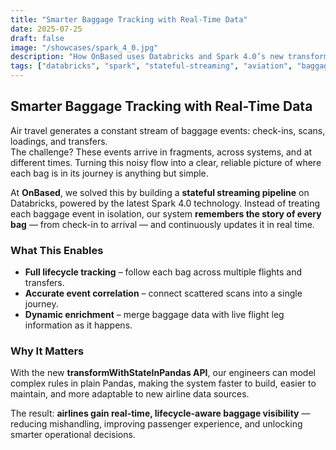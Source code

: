 ```yaml
---
title: "Smarter Baggage Tracking with Real-Time Data"
date: 2025-07-25
draft: false
image: "/showcases/spark_4_0.jpg"
description: "How OnBased uses Databricks and Spark 4.0’s new transformWithStateInPandas API to deliver real-time, lifecycle-aware baggage visibility for airlines."
tags: ["databricks", "spark", "stateful-streaming", "aviation", "baggage-tracking"]
---
```


## Smarter Baggage Tracking with Real-Time Data  

Air travel generates a constant stream of baggage events: check-ins, scans, loadings, and transfers.  
The challenge? These events arrive in fragments, across systems, and at different times. Turning this noisy flow into a clear, reliable picture of where each bag is in its journey is anything but simple.  

At **OnBased**, we solved this by building a **stateful streaming pipeline** on Databricks, powered by the latest Spark 4.0 technology. Instead of treating each baggage event in isolation, our system **remembers the story of every bag** — from check-in to arrival — and continuously updates it in real time.  

### What This Enables  
- **Full lifecycle tracking** – follow each bag across multiple flights and transfers.  
- **Accurate event correlation** – connect scattered scans into a single journey.  
- **Dynamic enrichment** – merge baggage data with live flight leg information as it happens.  

### Why It Matters  
With the new **transformWithStateInPandas API**, our engineers can model complex rules in plain Pandas, making the system faster to build, easier to maintain, and more adaptable to new airline data sources.  

The result: **airlines gain real-time, lifecycle-aware baggage visibility** — reducing mishandling, improving passenger experience, and unlocking smarter operational decisions.  

